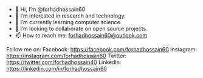 - 👋 Hi, I’m @forhadhossain60
- 👀 I’m interested in research and technology.
- 🌱 I’m currently learning computer science.
- 💞️ I’m looking to collaborate on open source projects.
- 📫 How to reach me: forhadhossain60@outlook.com

Follow me on:
Facebook: https://facebook.com/forhadhossain60
Instagram: https://instagram.com/forhadhossain60
Twitter: https://twitter.com/forhadhossain40
LinkedIn: https://linkedin.com/in/forhadhossain60

<!---
forhadhossain60/forhadhossain60 is a ✨ special ✨ repository because its `README.md` (this file) appears on your GitHub profile.
You can click the Preview link to take a look at your changes.
--->
